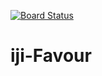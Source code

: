 [![Board Status](https://dev.azure.com/ijifavour8414/ce2219a9-5229-4c21-a7b4-4d646fe12c76/e69faf97-6969-41b2-90d1-104879ec052b/_apis/work/boardbadge/7bf8e9f5-cdf3-48d4-90cc-4590c4b69a4a)](https://dev.azure.com/ijifavour8414/ce2219a9-5229-4c21-a7b4-4d646fe12c76/_boards/board/t/e69faf97-6969-41b2-90d1-104879ec052b/Microsoft.RequirementCategory)
# iji-Favour